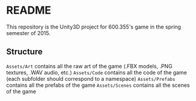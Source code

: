 # README #

This repository is the Unity3D project for 600.355's game in the spring semester of 2015.

## Structure ##

`Assets/Art` contains all the raw art of the game (.FBX models, .PNG textures, .WAV audio, etc.)
`Assets/Code` contains all the code of the game (each subfolder should correspond to a namespace)
`Assets/Prefabs` contains all the prefabs of the game
`Assets/Scenes` contains all the scenes of the game